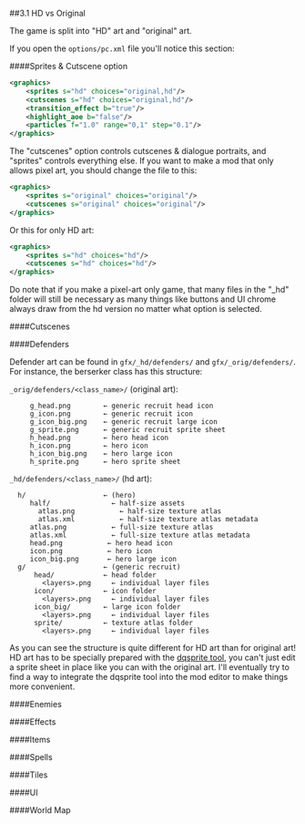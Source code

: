 ##3.1 HD vs Original

The game is split into "HD" art and "original" art.

If you open the `options/pc.xml` file you'll notice this section:

####Sprites & Cutscene option
```xml
<graphics>
	<sprites s="hd" choices="original,hd"/>
	<cutscenes s="hd" choices="original,hd"/>
	<transition_effect b="true"/>
	<highlight_aoe b="false"/>
	<particles f="1.0" range="0,1" step="0.1"/>
</graphics>
```

The "cutscenes" option controls cutscenes & dialogue portraits, and "sprites" controls everything else. If you want to make a mod that only allows pixel art, you should change the file to this:

```xml
<graphics>
	<sprites s="original" choices="original"/>
	<cutscenes s="original" choices="original"/>
</graphics>
```

Or this for only HD art:

```xml
<graphics>
	<sprites s="hd" choices="hd"/>
	<cutscenes s="hd" choices="hd"/>
</graphics>
```

Do note that if you make a pixel-art only game, that many files in the "_hd" folder will still be necessary as many things like buttons and UI chrome always draw from the hd version no matter what option is selected.

####Cutscenes

####Defenders

Defender art can be found in `gfx/_hd/defenders/` and `gfx/_orig/defenders/`. For instance, the berserker class has this structure:

`_orig/defenders/<class_name>/` (original art):
```
     g_head.png        ← generic recruit head icon
     g_icon.png        ← generic recruit icon
     g_icon_big.png    ← generic recruit large icon
     g_sprite.png      ← generic recruit sprite sheet
     h_head.png        ← hero head icon
     h_icon.png        ← hero icon
     h_icon_big.png    ← hero large icon
     h_sprite.png      ← hero sprite sheet
```

`_hd/defenders/<class_name>/` (hd art):
```
  h/                   ← (hero)
     half/               ← half-size assets
       atlas.png           ← half-size texture atlas
       atlas.xml           ← half-size texture atlas metadata
     atlas.png           ← full-size texture atlas
     atlas.xml           ← full-size texture atlas metadata
     head.png           ← hero head icon
     icon.png           ← hero icon
     icon_big.png       ← hero large icon
  g/                   ← (generic recruit)
      head/            ← head folder
        <layers>.png     ← individual layer files
      icon/            ← icon folder
        <layers>.png     ← individual layer files
      icon_big/        ← large icon folder
        <layers>.png     ← individual layer files
      sprite/          ← texture atlas folder
        <layers>.png     ← individual layer files
```

As you can see the structure is quite different for HD art than for original art! HD art has to be specially prepared with the [dqsprite tool](https://github.com/larsiusprime/tdrpg-tools/tree/master/dqsprite), you can't just edit a sprite sheet in place like you can with the original art. I'll eventually try to find a way to integrate the dqsprite tool into the mod editor to make things more convenient.

####Enemies

####Effects

####Items

####Spells

####Tiles

####UI

####World Map
